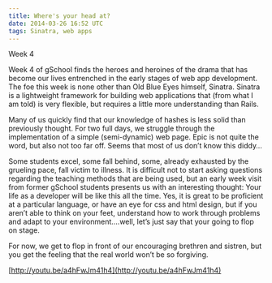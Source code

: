 ```yaml
---
title: Where's your head at?
date: 2014-03-26 16:52 UTC
tags: Sinatra, web apps
---
```


Week 4

Week 4 of gSchool finds the heroes and heroines of the drama that has become our lives entrenched in the early
stages of web app development. The foe this week is none other than Old Blue Eyes himself, Sinatra. Sinatra is
a lightweight framework for building web applications that (from what I am told) is very flexible, but requires
a little more understanding than Rails.

Many of us quickly find that our knowledge of hashes is less solid than previously thought. For two full days,
we struggle through the implementation of a simple (semi-dynamic) web page. Epic is not quite the word, but also
not too far off.  Seems that most of us don’t know this diddy…

Some students excel, some fall behind, some, already exhausted by the grueling pace, fall victim to illness.
It is difficult not to start asking questions regarding the teaching methods that are being used, but an early
week visit from former gSchool students presents us with an interesting thought: Your life as a developer will
be like this all the time.  Yes, it is great to be proficient at a particular language, or have an eye for css
and html design, but if you aren’t able to think on your feet, understand how to work through problems and adapt
to your environment….well, let’s just say that your going to flop on stage.

For now, we get to flop in front of our encouraging brethren and sistren, but you get the feeling that the real
world won’t be so forgiving.


[http://youtu.be/a4hFwJm41h4](http://youtu.be/a4hFwJm41h4)
